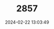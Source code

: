 ---
title: "2857"
category: "Necromys amoenus"
draft: false
date: 2024-02-22 13:03:49
languages:
  English: ["Pleasant Bolo Mouse"]
---